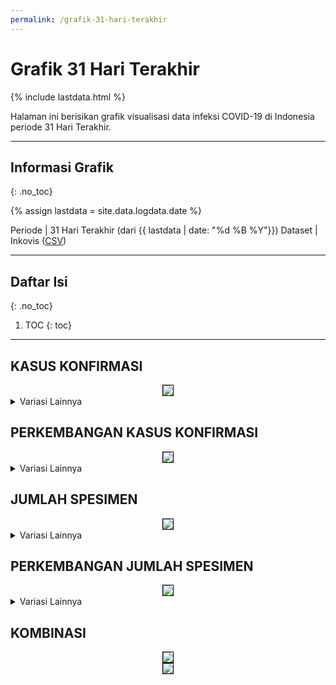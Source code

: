 ```yaml
---
permalink: /grafik-31-hari-terakhir
---
```


# Grafik 31 Hari Terakhir

{% include lastdata.html %}

Halaman ini berisikan grafik visualisasi data infeksi COVID-19 di Indonesia periode 31 Hari Terakhir.

-----

## Informasi Grafik
{: .no_toc}

{% assign lastdata = site.data.logdata.date %}

Periode | 31 Hari Terakhir (dari {{ lastdata | date: "%d %B %Y"}})
Dataset | Inkovis ([CSV](https://github.com/taruma/inkovis/blob/master/dataset/data_infeksi_covid19_indonesia.csv))

-----

## Daftar Isi
{: .no_toc}
1. TOC
{: toc}

------

## KASUS KONFIRMASI

<div align="center">
    <a href="https://github.com/taruma/inkovis/raw/master/notebook/grafik/31hariakhir_kasuskonfirmasi_01.png">
        <img src="https://github.com/taruma/inkovis/raw/master/notebook/grafik/31hariakhir_kasuskonfirmasi_01.png" style="border:1px solid black">
    </a><br>
</div>

<div class="d-flex flex-column mt-3">
    <details>
        <summary class="Header bg-gray-dark p-2 pl-3 mb-3 flex-justify-center"><span
                class="f3 text-bold text-white"><a
                    id="variasi-kasus-konfirmasi"></a>Variasi Lainnya</span></summary>
        <div class="p-2 pl-3 border">
        <div align="center">
            <a href="https://github.com/taruma/inkovis/raw/master/notebook/grafik/31hariakhir_kasuskonfirmasi_02.png">
                <img src="https://github.com/taruma/inkovis/raw/master/notebook/grafik/31hariakhir_kasuskonfirmasi_02.png" style="border:1px solid black">
            </a><br>
        </div>
        <div align="center">
            <a href="https://github.com/taruma/inkovis/raw/master/notebook/grafik/31hariakhir_kasuskonfirmasi_03.png">
                <img src="https://github.com/taruma/inkovis/raw/master/notebook/grafik/31hariakhir_kasuskonfirmasi_03.png" style="border:1px solid black">
            </a><br>
        </div>
        <div align="center">
            <a href="https://github.com/taruma/inkovis/raw/master/notebook/grafik/31hariakhir_kasuskonfirmasi_04.png">
                <img src="https://github.com/taruma/inkovis/raw/master/notebook/grafik/31hariakhir_kasuskonfirmasi_04.png" style="border:1px solid black">
            </a><br>
        </div>
        </div>
    </details>
</div>

## PERKEMBANGAN KASUS KONFIRMASI

<div align="center">
    <a href="https://raw.githubusercontent.com/taruma/inkovis/master/notebook/grafik/31hariakhir_perkembangankonfirmasi_01.png">
        <img src="https://raw.githubusercontent.com/taruma/inkovis/master/notebook/grafik/31hariakhir_perkembangankonfirmasi_01.png" style="border:1px solid black">
    </a><br>
</div>

<div class="d-flex flex-column mt-3">
    <details>
        <summary class="Header bg-gray-dark p-2 pl-3 mb-3 flex-justify-center"><span
                class="f3 text-bold text-white"><a
                    id="variasi-kasus-konfirmasi"></a>Variasi Lainnya</span></summary>
        <div class="p-2 pl-3 border">
        <div align="center">
            <a href="https://raw.githubusercontent.com/taruma/inkovis/master/notebook/grafik/31hariakhir_perkembangankonfirmasi_02.png">
                <img src="https://raw.githubusercontent.com/taruma/inkovis/master/notebook/grafik/31hariakhir_perkembangankonfirmasi_02.png" style="border:1px solid black">
            </a><br>
        </div>
        </div>
    </details>
</div>

## JUMLAH SPESIMEN

<div align="center">
    <a href="https://github.com/taruma/inkovis/raw/master/notebook/grafik/31hariakhir_jumlahspesimen_01.png">
        <img src="https://github.com/taruma/inkovis/raw/master/notebook/grafik/31hariakhir_jumlahspesimen_01.png" style="border:1px solid black">
    </a><br>
</div>

<div class="d-flex flex-column mt-3">
    <details>
        <summary class="Header bg-gray-dark p-2 pl-3 mb-3 flex-justify-center"><span
                class="f3 text-bold text-white"><a
                    id="variasi-kasus-konfirmasi"></a>Variasi Lainnya</span></summary>
        <div class="p-2 pl-3 border">
        <div align="center">
            <a href="https://github.com/taruma/inkovis/raw/master/notebook/grafik/31hariakhir_jumlahspesimen_02.png">
                <img src="https://github.com/taruma/inkovis/raw/master/notebook/grafik/31hariakhir_jumlahspesimen_02.png" style="border:1px solid black">
            </a><br>
        </div>
        <div align="center">
            <a href="https://github.com/taruma/inkovis/raw/master/notebook/grafik/31hariakhir_jumlahspesimen_03.png">
                <img src="https://github.com/taruma/inkovis/raw/master/notebook/grafik/31hariakhir_jumlahspesimen_03.png" style="border:1px solid black">
            </a><br>
        </div>
        <div align="center">
            <a href="https://github.com/taruma/inkovis/raw/master/notebook/grafik/31hariakhir_jumlahspesimen_04.png">
                <img src="https://github.com/taruma/inkovis/raw/master/notebook/grafik/31hariakhir_jumlahspesimen_04.png" style="border:1px solid black">
            </a><br>
        </div>
        </div>
    </details>
</div>

## PERKEMBANGAN JUMLAH SPESIMEN

<div align="center">
    <a href="https://raw.githubusercontent.com/taruma/inkovis/master/notebook/grafik/31hariakhir_perkembanganspesimen_01.png">
        <img src="https://raw.githubusercontent.com/taruma/inkovis/master/notebook/grafik/31hariakhir_perkembanganspesimen_01.png" style="border:1px solid black">
    </a><br>
</div>

<div class="d-flex flex-column mt-3">
    <details>
        <summary class="Header bg-gray-dark p-2 pl-3 mb-3 flex-justify-center"><span
                class="f3 text-bold text-white"><a
                    id="variasi-kasus-konfirmasi"></a>Variasi Lainnya</span></summary>
        <div class="p-2 pl-3 border">
        <div align="center">
            <a href="https://raw.githubusercontent.com/taruma/inkovis/master/notebook/grafik/31hariakhir_perkembanganspesimen_02.png">
                <img src="https://raw.githubusercontent.com/taruma/inkovis/master/notebook/grafik/31hariakhir_perkembanganspesimen_02.png" style="border:1px solid black">
            </a><br>
        </div>
        </div>
    </details>
</div>

## KOMBINASI

<div align="center">
    <a href="https://github.com/taruma/inkovis/raw/master/notebook/grafik/31hariakhir_kombinasi_01.png">
        <img src="https://github.com/taruma/inkovis/raw/master/notebook/grafik/31hariakhir_kombinasi_01.png" style="border:1px solid black">
    </a><br>
</div>

<div align="center">
    <a href="https://github.com/taruma/inkovis/raw/master/notebook/grafik/31hariakhir_kombinasi_02.png">
        <img src="https://github.com/taruma/inkovis/raw/master/notebook/grafik/31hariakhir_kombinasi_02.png" style="border:1px solid black">
    </a><br>
</div>